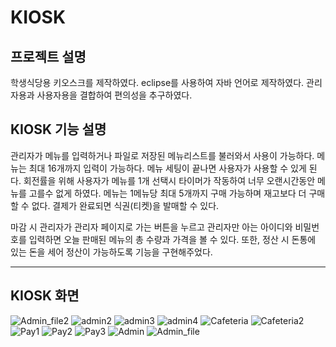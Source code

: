 # KIOSK

## 프로젝트 설명
학생식당용 키오스크를 제작하였다. eclipse를 사용하여 자바 언어로 제작하였다. 
관리자용과 사용자용을 결합하여 편의성을 추구하였다.

## KIOSK 기능 설명
관리자가 메뉴를 입력하거나 파일로 저장된 메뉴리스트를 불러와서 사용이 가능하다. 메뉴는 최대 16개까지 입력이 가능하다.
메뉴 세팅이 끝나면 사용자가 사용할 수 있게 된다. 회전률을 위해 사용자가 메뉴를 1개 선택시 타이머가 작동하여 너무 오랜시간동안 메뉴를 고를수 없게 하였다.
메뉴는 1메뉴당 최대 5개까지 구매 가능하며 재고보다 더 구매할 수 없다. 결제가 완료되면 식권(티켓)을 발매할 수 있다.

마감 시 관리자가 관리자 페이지로 가는 버튼을 누르고 관리자만 아는 아이디와 비밀번호를 입력하면 오늘 판매된 메뉴의 총 수량과 가격을 볼 수 있다.
또한, 정산 시 돈통에 있는 돈을 세어 정산이 가능하도록 기능을 구현해주었다. 

---
## KIOSK 화면

![Admin_file2](https://user-images.githubusercontent.com/59429551/105856642-ce3f1400-602c-11eb-870e-bffe4a7304ae.png)
![admin2](https://user-images.githubusercontent.com/59429551/105856643-ced7aa80-602c-11eb-9e33-91fdc4cc13f6.png)
![admin3](https://user-images.githubusercontent.com/59429551/105856645-cf704100-602c-11eb-884e-0592ffcde962.png)
![admin4](https://user-images.githubusercontent.com/59429551/105856646-cf704100-602c-11eb-87dc-f9cd4f4f131c.png)
![Cafeteria](https://user-images.githubusercontent.com/59429551/105856648-d008d780-602c-11eb-9b1c-c45cdbce6377.png)
![Cafeteria2](https://user-images.githubusercontent.com/59429551/105856649-d0a16e00-602c-11eb-871e-0842beb9fdb6.png)
![Pay1](https://user-images.githubusercontent.com/59429551/105856652-d0a16e00-602c-11eb-97e4-6e01fe384776.png)
![Pay2](https://user-images.githubusercontent.com/59429551/105856654-d13a0480-602c-11eb-9d25-2be4d6700b1a.png)
![Pay3](https://user-images.githubusercontent.com/59429551/105856657-d13a0480-602c-11eb-8e0e-5b43e84daa26.png)
![Admin](https://user-images.githubusercontent.com/59429551/105856660-d13a0480-602c-11eb-851c-7b2fc707d18b.png)
![Admin_file](https://user-images.githubusercontent.com/59429551/105856663-d1d29b00-602c-11eb-9e2a-0a1f17cd5886.png)
